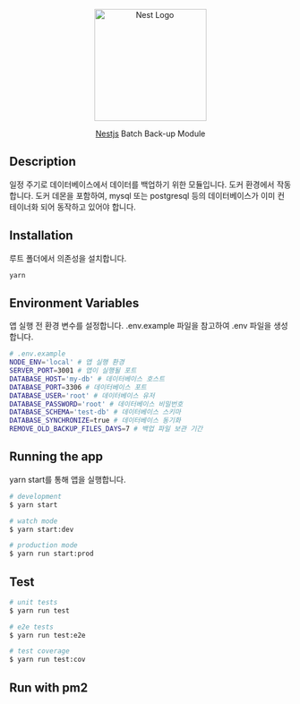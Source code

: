 <p align="center">
  <a href="http://nestjs.com/" target="blank"><img src="https://nestjs.com/img/logo-small.svg" width="200" alt="Nest Logo" /></a>
</p>

  <p align="center"><a href="http://nodejs.org" target="_blank">Nestjs</a> Batch Back-up Module</p>
    <p align="center">

## Description

일정 주기로 데이터베이스에서 데이터를 백업하기 위한 모듈입니다. 도커 환경에서 작동합니다. 도커 데몬을 포함하여, mysql 또는 postgresql 등의 데이터베이스가 이미 컨테이너화 되어 동작하고 있어야 합니다.

## Installation

루트 폴더에서 의존성을 설치합니다.

```bash
yarn 
```

## Environment Variables

앱 실행 전 환경 변수를 설정합니다. .env.example 파일을 참고하여 .env 파일을 생성합니다.

```bash
# .env.example
NODE_ENV='local' # 앱 실행 환경
SERVER_PORT=3001 # 앱이 실행될 포트
DATABASE_HOST='my-db' # 데이터베이스 호스트
DATABASE_PORT=3306 # 데이터베이스 포트
DATABASE_USER='root' # 데이터베이스 유저
DATABASE_PASSWORD='root' # 데이터베이스 비밀번호
DATABASE_SCHEMA='test-db' # 데이터베이스 스키마
DATABASE_SYNCHRONIZE=true # 데이터베이스 동기화
REMOVE_OLD_BACKUP_FILES_DAYS=7 # 백업 파일 보관 기간
```

## Running the app

yarn start를 통해 앱을 실행합니다.

```bash
# development
$ yarn start

# watch mode
$ yarn start:dev

# production mode
$ yarn run start:prod
```

## Test

```bash
# unit tests
$ yarn run test

# e2e tests
$ yarn run test:e2e

# test coverage
$ yarn run test:cov
```

## Run with pm2
